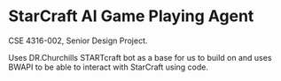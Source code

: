 # StarCraft AI Game Playing Agent
CSE 4316-002, Senior Design Project.

Uses DR.Churchills STARTcraft bot as a base for us to build on and uses BWAPI to be able to interact with StarCraft using code.
